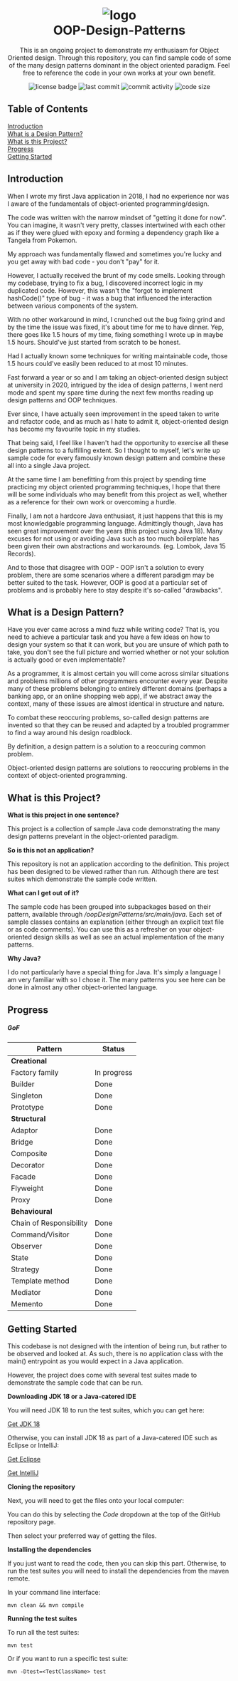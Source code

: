 <h1 align="center">
  <img alt="logo" src="/misc/logo.png"><br>
  OOP-Design-Patterns
</h1>
  
<p align="center">This is an ongoing project to demonstrate my enthusiasm for Object Oriented design. 
  Through this repository, you can find sample code of some of the many design patterns dominant in the object oriented paradigm.
  Feel free to reference the code in your own works at your own benefit.
</p>

<p align="center">
  <img alt="license badge" src="https://img.shields.io/github/license/lucien7789/OOP-Design-Patterns">
  <img alt="last commit" src="https://img.shields.io/github/last-commit/lucien7789/OOP-Design-Patterns">
  <img alt="commit activity" src="https://img.shields.io/github/commit-activity/m/lucien7789/OOP-Design-Patterns">
  <img alt="code size" src="https://img.shields.io/github/languages/code-size/lucien7789/OOP-Design-Patterns">
</p>

## Table of Contents  

[Introduction](#introduction)  
[What is a Design Pattern?](#what-is-a-design-pattern)  
[What is this Project?](#what-is-this-project)  
[Progress](#progress)  
[Getting Started](#getting-started)

## Introduction
When I wrote my first Java application in 2018, I had no experience nor was I aware of the fundamentals of object-oriented programming/design.

The code was written with the narrow mindset of "getting it done for now". You can imagine, it wasn't very pretty, classes intertwined with each other as if they
were glued with epoxy and forming a dependency graph like a Tangela from Pokemon.

My approach was fundamentally flawed and sometimes you're lucky and you get away with bad code - you don't "pay" for it.

However, I actually received the brunt of my code smells.
Looking through my codebase, trying to fix a bug, I discovered incorrect logic in my duplicated code. However, this wasn't the "forgot to implement hashCode()" type of bug - it was a bug that influenced the interaction between various components of the system.

With no other workaround in mind, I crunched out the bug fixing grind and by the time the issue was fixed, it's about time for me to have dinner. Yep, there goes like 1.5 hours of my time, fixing something I wrote up in maybe 1.5 hours. Should've just started from scratch to be honest.

Had I actually known some techniques for writing maintainable code, those 1.5 hours could've easily been reduced to at most 10 minutes.

Fast forward a year or so and I am taking an object-oriented design subject at university in 2020, intrigued by the idea of design patterns, I went nerd mode and spent my spare time during the next few months reading up design patterns and OOP techniques. 

Ever since, I have actually seen improvement in the speed taken to write and refactor code, and as much as I hate to admit it, object-oriented design has become my favourite topic in my studies.

That being said, I feel like I haven't had the opportunity to exercise all these design patterns to a fulfilling extent. So I thought to myself, let's write up sample code for every famously known design pattern and combine these all into a single Java project.

At the same time I am benefitting from this project by spending time practicing my object oriented programming techniques, I hope that there will be some individuals who may benefit from this project as well, whether as a reference for their own work or overcoming a hurdle.

Finally, I am not a hardcore Java enthusiast, it just happens that this is my most knowledgable programming language. Admittingly though, Java has seen great improvement over the years (this project using Java 18). Many excuses for not using or avoiding Java such as too much boilerplate has been given their own abstractions and workarounds. (eg. Lombok, Java 15 Records).

And to those that disagree with OOP - OOP isn't a solution to every problem, there are some scenarios where a different paradigm may be better suited to the task. However, OOP is good at a particular set of problems and is probably here to stay despite it's so-called "drawbacks".

## What is a Design Pattern?

Have you ever came across a mind fuzz while writing code? That is, you need to achieve a particular task and you have a few ideas on how to design your system
so that it can work, but you are unsure of which path to take, you don't see the full picture and worried whether or not your solution is actually good or even implementable?

As a programmer, it is almost certain you will come across similar situations and problems millions of other programmers encounter every year. Despite many of these
problems belonging to entirely different domains (perhaps a banking app, or an online shopping web app), if we abstract away the context, many of these issues are almost identical in structure and nature.

To combat these reoccuring problems, so-called design patterns are invented so that they can be reused and adapted by a troubled programmer to find a way around his design roadblock.

By definition, a design pattern is a solution to a reoccuring common problem.

Object-oriented design patterns are solutions to reoccuring problems in the context of object-oriented programming.

## What is this Project?

**What is this project in one sentence?**

This project is a collection of sample Java code demonstrating the many design patterns prevelant in the object-oriented paradigm.

**So is this not an application?**

This repository is not an application according to the definition. This project has been designed to be viewed rather than run. Although there are test suites which demonstrate the sample code written.

**What can I get out of it?**

The sample code has been grouped into subpackages based on their pattern, available through _/oopDesignPatterns/src/main/java_. Each set of sample classes contains an explanation (either through an explicit text file or as code comments). You can use this as a refresher on your object-oriented design skills as well as see an actual implementation of the many patterns.

**Why Java?**

I do not particularly have a special thing for Java. It's simply a language I am very familiar with so I chose it. The many patterns you see here can be done in almost any other object-oriented language.

## Progress
##### GoF
| Pattern | Status |
| --- | --- |
| **Creational** | |
| Factory family | In progress |
| Builder | Done |
| Singleton | Done |
| Prototype | Done |
| **Structural** | |
| Adaptor | Done |
| Bridge | Done |
| Composite | Done |
| Decorator | Done |
| Facade | Done |
| Flyweight | Done |
| Proxy | Done |
| **Behavioural** | |
| Chain of Responsibility | Done |
| Command/Visitor | Done |
| Observer | Done |
| State | Done |
| Strategy | Done |
| Template method | Done |
| Mediator | Done |
| Memento | Done |

## Getting Started
This codebase is not designed with the intention of being run, but rather to be observed and looked at. As such, there is no application class with the main() entrypoint as you would expect in a Java application.

However, the project does come with several test suites made to demonstrate the sample code that can be run.

**Downloading JDK 18 or a Java-catered IDE**

You will need JDK 18 to run the test suites, which you can get here:

<a href="https://www.oracle.com/java/technologies/downloads">Get JDK 18</a>

Otherwise, you can install JDK 18 as part of a Java-catered IDE such as Eclipse or IntelliJ:

<a href="https://www.eclipse.org/downloads/">Get Eclipse</a>

<a href="https://www.jetbrains.com/idea/download/">Get IntelliJ</a>

**Cloning the repository**

Next, you will need to get the files onto your local computer:

You can do this by selecting the _Code_ dropdown at the top of the GitHub repository page.

Then select your preferred way of getting the files.

**Installing the dependencies**

If you just want to read the code, then you can skip this part.
Otherwise, to run the test suites you will need to install the dependencies from the maven remote.

In your command line interface:
```
mvn clean && mvn compile
```
**Running the test suites**

To run all the test suites:
```
mvn test
```

Or if you want to run a specific test suite:
```
mvn -Dtest=<TestClassName> test
```
